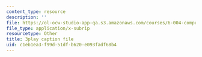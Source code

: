 ```yaml
---
content_type: resource
description: ''
file: https://ol-ocw-studio-app-qa.s3.amazonaws.com/courses/6-004-computation-structures-spring-2017/c1eb1ea3f99d51dfb620e093fadf68b4_ff2hWbJAipY.vtt
file_type: application/x-subrip
resourcetype: Other
title: 3play caption file
uid: c1eb1ea3-f99d-51df-b620-e093fadf68b4
---
```

